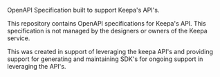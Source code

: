 OpenAPI Specification built to support Keepa's API's.

This repository contains OpenAPI specifications for Keepa's API.  This specification is not managed by the designers or owners of the Keepa service.  

This was created in support of leveraging the keepa API's and providing support for generating and maintaining SDK's for ongoing support in leveraging the API's.  
